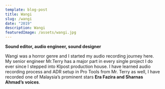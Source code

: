 ```yaml
---
template: blog-post
title: Wangi
slug: /wangi
date: "2019"
description: Wangi
featuredImage: /assets/wangi.jpg
---
```


**Sound editor, audio engineer, sound designer**

Wangi was a horror genre and I started my audio recording journey here. My senior engineer Mr.Terry has a major part in every single project I do ever since I stepped into Klpost production house. I have learned audio recording process and ADR setup in Pro Tools from Mr. Terry as well, I have recorded one of Malaysia’s prominent stars **Era Fazira and Sharnas Ahmad’s voices**.